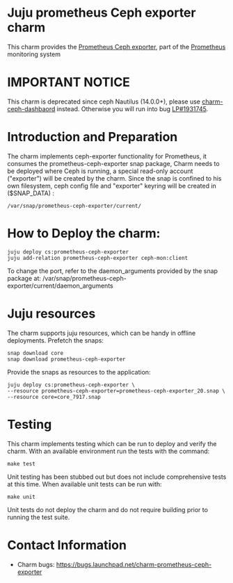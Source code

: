 # Juju prometheus Ceph exporter charm

This charm provides the [Prometheus Ceph exporter](https://github.com/digitalocean/ceph_exporter), part of the [Prometheus](https://prometheus.io/) monitoring system

# IMPORTANT NOTICE

This charm is deprecated since ceph Nautilus (14.0.0+), please use [charm-ceph-dashbaord](https://opendev.org/openstack/charm-ceph-dashboard) instead.
Otherwise you will run into bug [LP#1931745](https://bugs.launchpad.net/charm-prometheus-ceph-exporter/+bug/1931745).

# Introduction and Preparation

The charm implements ceph-exporter functionality for Prometheus, it consumes the prometheus-ceph-exporter snap package,
Charm needs to be deployed where Ceph is running, a special read-only account ("exporter") will be created by the charm.
Since the snap is confined to his own filesystem, ceph config file and "exporter" keyring will be created in ($SNAP_DATA) :

```
/var/snap/prometheus-ceph-exporter/current/
```

# How to Deploy the charm:

```
juju deploy cs:prometheus-ceph-exporter
juju add-relation prometheus-ceph-exporter ceph-mon:client
```

To change the port, refer to the daemon_arguments provided by the snap package at:
    /var/snap/prometheus-ceph-exporter/current/daemon_arguments

# Juju resources

The charm supports juju resources, which can be handy in offline deployments.
Prefetch the snaps:
```
snap download core
snap download prometheus-ceph-exporter
```
Provide the snaps as resources to the application:

```
juju deploy cs:prometheus-ceph-exporter \
--resource prometheus-ceph-exporter=prometheus-ceph-exporter_20.snap \
--resource core=core_7917.snap
```

# Testing

This charm implements testing which can be run to deploy and verify the
charm. With an available environment run the tests with the command:

```
make test
```

Unit testing  has been stubbed out but does not include comprehensive tests at
this time. When available unit tests can be run with:

```
make unit
```

Unit tests do not deploy the charm and do not require building prior to running
the test suite.

# Contact Information
- Charm bugs: https://bugs.launchpad.net/charm-prometheus-ceph-exporter

